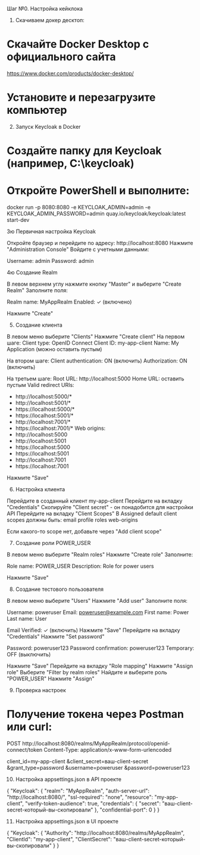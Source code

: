 Шаг №0. Настройка кейклока

1. Скачиваем докер десктоп: 

# Скачайте Docker Desktop с официального сайта
https://www.docker.com/products/docker-desktop/
# Установите и перезагрузите компьютер

2. Запуск Keycloak в Docker

# Создайте папку для Keycloak (например, C:\keycloak)
# Откройте PowerShell и выполните:
docker run -p 8080:8080 -e KEYCLOAK_ADMIN=admin -e KEYCLOAK_ADMIN_PASSWORD=admin quay.io/keycloak/keycloak:latest start-dev

3ю Первичная настройка Keycloak


Откройте браузер и перейдите по адресу: http://localhost:8080
Нажмите "Administration Console"
Войдите с учетными данными:

Username: admin
Password: admin


4ю Создание Realm


В левом верхнем углу нажмите кнопку "Master" и выберите "Create Realm"
Заполните поля:

Realm name: MyAppRealm
Enabled: ✓ (включено)


Нажмите "Create"

5. Создание клиента

В левом меню выберите "Clients"
Нажмите "Create client"
На первом шаге:
Client type: OpenID Connect
Client ID: my-app-client 
Name: My Application (можно оставить пустым)

На втором шаге: 
Client authentication: ON (включить)
Authorization: ON (включить)

На третьем шаге: 
Root URL: http://localhost:5000
Home URL: оставить пустым
Valid redirect URIs: 
  - http://localhost:5000/*
  - http://localhost:5001/*
  - https://localhost:5000/*
  - https://localhost:5001/*
  - http://localhost:7001/*
  - https://localhost:7001/*
Web origins: 
  - http://localhost:5000
  - http://localhost:5001
  - https://localhost:5000
  - https://localhost:5001
  - http://localhost:7001
  - https://localhost:7001


Нажмите "Save"


6. Настройка клиента

Перейдите в созданный клиент my-app-client
Перейдите на вкладку "Credentials"
Скопируйте "Client secret" - он понадобится для настройки API
Перейдите на вкладку "Client Scopes"
В Assigned default client scopes должны быть:
email
profile
roles
web-origins

Если какого-то scope нет, добавьте через "Add client scope"


7. Создание роли POWER_USER

В левом меню выберите "Realm roles"
Нажмите "Create role"
Заполните:

Role name: POWER_USER
Description: Role for power users

Нажмите "Save"


8. Создание тестового пользователя

В левом меню выберите "Users"
Нажмите "Add user"
Заполните поля:

Username: poweruser
Email: poweruser@example.com
First name: Power
Last name: User

Email Verified: ✓ (включить)
Нажмите "Save"
Перейдите на вкладку "Credentials"
Нажмите "Set password"


Password: poweruser123
Password confirmation: poweruser123
Temporary: OFF (выключить)

Нажмите "Save"
Перейдите на вкладку "Role mapping"
Нажмите "Assign role"
Выберите "Filter by realm roles"
Найдите и выберите роль "POWER_USER"
Нажмите "Assign"

9. Проверка настроек

# Получение токена через Postman или curl:
POST http://localhost:8080/realms/MyAppRealm/protocol/openid-connect/token
Content-Type: application/x-www-form-urlencoded

client_id=my-app-client
&client_secret=ваш-client-secret
&grant_type=password
&username=poweruser
&password=poweruser123

10. Настройка appsettings.json в API проекте

{
  "Keycloak": {
    "realm": "MyAppRealm",
    "auth-server-url": "http://localhost:8080/",
    "ssl-required": "none",
    "resource": "my-app-client",
    "verify-token-audience": true,
    "credentials": {
      "secret": "ваш-client-secret-который-вы-скопировали"
    },
    "confidential-port": 0
  }
}

11. Настройка appsettings.json в UI проекте

{
  "Keycloak": {
    "Authority": "http://localhost:8080/realms/MyAppRealm",
    "ClientId": "my-app-client",
    "ClientSecret": "ваш-client-secret-который-вы-скопировали"
  }
}